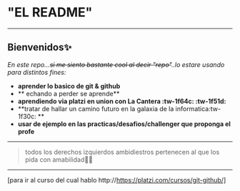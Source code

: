 # "EL README"

------------


##													 Bienvenidos✨
*En este repo...~~si me siento bastante cool al decir "repo"~~..lo estare usando para distintos fines:*
- **aprender lo basico de git & github**
- ** echando a perder se aprende**
- **aprendiendo via platzi en union con La Cantera :tw-1f64c: :tw-1f51d:**
- **tratar de hallar un camino futuro en la galaxia de la informatica:tw-1f30c: **
- **usar de ejemplo en las practicas/desafios/challenger que proponga el profe**

------------

>todos los derechos izquierdos ambidiestros pertenecen al que los pida con amabilidad🐱‍👤

------------
[para ir al curso del cual hablo http://https://platzi.com/cursos/git-github/]
